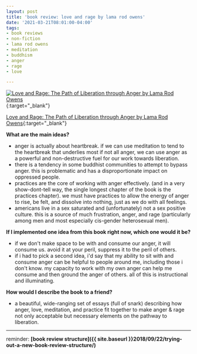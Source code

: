 ```yaml
---
layout: post
title: 'book review: love and rage by lama rod owens'
date: '2021-03-21T08:01:00-04:00'
tags:
- book reviews
- non-fiction
- lama rod owens
- meditation
- buddhism
- anger
- rage
- love

--- 
```


[![Love and Rage: The Path of Liberation through Anger by Lama Rod Owens](https://i.gr-assets.com/images/S/compressed.photo.goodreads.com/books/1589264715l/48509453.jpg)](https://www.goodreads.com/book/show/48509453-love-and-rage){:target="_blank"}

[Love and Rage: The Path of Liberation through Anger
by Lama Rod Owens](https://www.goodreads.com/book/show/48509453-love-and-rage){:target="_blank"}

<b>What are the main ideas?</b> 

* anger is actually about heartbreak. if we can use meditation to tend to the heartbreak that underlies most if not all anger, we can use anger as a powerful and non-destructive fuel for our work towards liberation. 
* there is a tendency in some buddhist communities to attempt to bypass anger. this is problematic and has a disproportionate impact on oppressed people.
* practices are the core of working with anger effectively. (and in a very show-dont-tell way, the single longest chapter of the book is the practices chapter). we must have practices to allow the energy of anger to rise, be felt, and dissolve into nothing, just as we do with all feelings. 
* americans live in a sex saturated and (unfortunately) not a sex positive culture. this is a source of much frustration, anger, and rage (particularly among men and most especially cis-gender heterosexual men).

<b>If I implemented one idea from this book right now, which one would it be?</b>

* if we don't make space to be with and consume our anger, it will consume us. avoid it at your peril, suppress it to the peril of others.
* if i had to pick a second idea, i'd say that my ability to sit with and consume anger can be helpful to people around me, including those i don't know. my capacity to work with my own anger can help me consume and then ground the anger of others. all of this is instructional and illuminating. 

<b>How would I describe the book to a friend?</b>

* a beautiful, wide-ranging set of essays (full of snark) describing how anger, love, meditation, and practice fit together to make anger & rage not only acceptable but necessary elements on the pathway to liberation.

---

reminder: **[book review structure]({{ site.baseurl }}2018/09/22/trying-out-a-new-book-review-structure/)**


<!-- &#042; = asterisk -->
<!-- &#039; = single quote '-->

